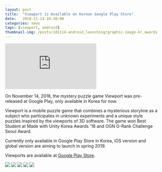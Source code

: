 ```yaml
---
layout: post
title:  "Viewport is Available on Korean Google Play Store"
date:   2018-11-14 10:30:00
categories: news
tags: [viewport, android]
thumbnail-img: /posts/181114-android_launching/graphic-image-kr_awards.png
---
```

<div class="embed-container full-embed on-post">
	<iframe src="https://www.youtube.com/embed/JRfKDSGoIUw?rel=0&showinfo=0" frameborder="0" allowfullscreen></iframe>
</div>

On November 14, 2018, the mystery puzzle game Viewport was pre-released at Google Play, only available in Korea for now.

Viewport is a mobile puzzle game that combines a mysterious storyline as a subject who participates in unknown experiments and a unique style puzzles inspired by the viewports of 3D software. The game won Best Student at Made with Unity Korea Awards '18 and OGN G-Rank Challenge Seoul Award.

Currently only available in Google Play Store in Korea, iOS version and global version are aiming to launch in spring 2019.

Viewports are available at [Google Play Store](https://play.google.com/store/apps/details?id=com.dimareagames.viewport).

<img src="{{ site.baseurl }}/posts/181114-android_launching/viewport-screenshot-01.png" class="image half on-post">

<img src="{{ site.baseurl }}/posts/181114-android_launching/viewport-screenshot-02.png" class="image half on-post">

<img src="{{ site.baseurl }}/posts/181114-android_launching/viewport-screenshot-03.png" class="image half on-post">

<img src="{{ site.baseurl }}/posts/181114-android_launching/viewport-screenshot-04.png" class="image half on-post">

<img src="{{ site.baseurl }}/posts/181114-android_launching/graphic-image-kr_awards.png" class="image fit on-post">